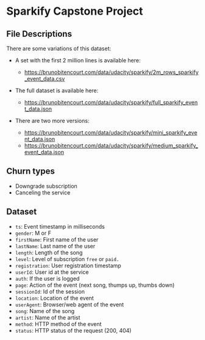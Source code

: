 # Sparkify Capstone Project

## File Descriptions <a name="files"></a>

There are some variations of this dataset:

- A set with the first 2 million lines is available here:
    - https://brunobitencourt.com/data/udacity/sparkify/2m_rows_sparkify_event_data.csv

- The full dataset is available here:
    - https://brunobitencourt.com/data/udacity/sparkify/full_sparkify_event_data.json

- There are two more versions:
    - https://brunobitencourt.com/data/udacity/sparkify/mini_sparkify_event_data.json
    - https://brunobitencourt.com/data/udacity/sparkify/medium_sparkify_event_data.json

## Churn types

- Downgrade subscription
- Canceling the service

## Dataset

- `ts`: Event timestamp in milliseconds 
- `gender`: M or F
- `firstName`: First name of the user
- `lastName`: Last name of the user
- `length`: Length of the song
- `level`: Level of subscription `free` or `paid.`
- `registration`: User registration timestamp 
- `userId`: User id at the service
- `auth`: If the user is logged
- `page`: Action of the event (next song, thumps up, thumbs down)
- `sessionId`: Id of the session
- `location`: Location of the event
- `userAgent`: Browser/web agent of the event
- `song`: Name of the song
- `artist`: Name of the artist
- `method`: HTTP method of the event
- `status`: HTTP status of the request (200, 404)
